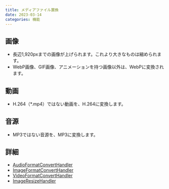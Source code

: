 ```yaml
---
title: メディアファイル置換
date: 2023-03-14
categories: 機能
---
```


## 画像

- 長辺1,920pxまでの画像が上げられます。これより大きなものは縮められます。
- WebP画像、GIF画像、アニメーションを持つ画像以外は、WebPに変換されます。

## 動画

- H.264（\*.mp4）ではない動画を、H.264に変換します。

## 音源

- MP3ではない音源を、MP3に変換します。

## 詳細

- [AudioFormatConvertHandler](https://github.com/pooza/mulukhiya-toot-proxy/wiki/AudioFormatConvertHandler)
- [ImageFormatConvertHandler](https://github.com/pooza/mulukhiya-toot-proxy/wiki/ImageFormatConvertHandler)
- [VideoFormatConvertHandler](https://github.com/pooza/mulukhiya-toot-proxy/wiki/VideoFormatConvertHandler)
- [ImageResizeHandler](https://github.com/pooza/mulukhiya-toot-proxy/wiki/ImageResizeHandler)
